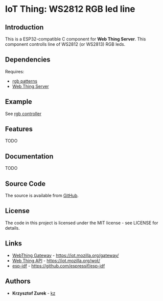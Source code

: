 # IoT Thing: WS2812 RGB led line

## Introduction

This is a ESP32-compatible C component for **Web Thing Server**. This component controlls line of WS2812 (or WS2813) RGB leds.

## Dependencies

Requires:

 * [rgb patterns](https://github.com/KrzysztofZurek1973/RGB_led_line_patterns)
 * [Web Thing Server](https://github.com/KrzysztofZurek1973/iot_components/tree/master/web_thing_server)

## Example

See [rgb controller](https://github.com/KrzysztofZurek1973/iot_rgb_controller)

## Features

TODO

## Documentation

TODO

## Source Code

The source is available from [GitHub](https://github.com/KrzysztofZurek1973/iot_components/tree/master/thing_ws2812_controller).

## License

The code in this project is licensed under the MIT license - see LICENSE for details.

## Links

* [WebThing Gateway](https://iot.mozilla.org/gateway/) - https://iot.mozilla.org/gateway/
* [Web Thing API](https://iot.mozilla.org/wot/) - https://iot.mozilla.org/wot/
* [esp-idf](https://github.com/espressif/esp-idf) - https://github.com/espressif/esp-idf

## Authors

* **Krzysztof Zurek** - [kz](https://github.com/KrzysztofZurek1973)
